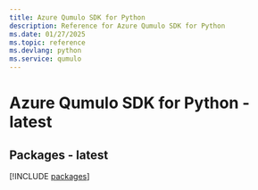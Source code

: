 ```yaml
---
title: Azure Qumulo SDK for Python
description: Reference for Azure Qumulo SDK for Python
ms.date: 01/27/2025
ms.topic: reference
ms.devlang: python
ms.service: qumulo
---
```

# Azure Qumulo SDK for Python - latest
## Packages - latest
[!INCLUDE [packages](qumulo-index.md)]